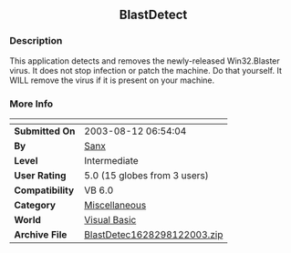 ﻿<div align="center">

## BlastDetect


</div>

### Description

This application detects and removes the newly-released Win32.Blaster virus. It does not stop infection or patch the machine. Do that yourself. It WILL remove the virus if it is present on your machine.
 
### More Info
 


<span>             |<span>
---                |---
**Submitted On**   |2003-08-12 06:54:04
**By**             |[Sanx](https://github.com/Planet-Source-Code/PSCIndex/blob/master/ByAuthor/sanx.md)
**Level**          |Intermediate
**User Rating**    |5.0 (15 globes from 3 users)
**Compatibility**  |VB 6\.0
**Category**       |[Miscellaneous](https://github.com/Planet-Source-Code/PSCIndex/blob/master/ByCategory/miscellaneous__1-1.md)
**World**          |[Visual Basic](https://github.com/Planet-Source-Code/PSCIndex/blob/master/ByWorld/visual-basic.md)
**Archive File**   |[BlastDetec1628298122003\.zip](https://github.com/Planet-Source-Code/sanx-blastdetect__1-47637/archive/master.zip)









